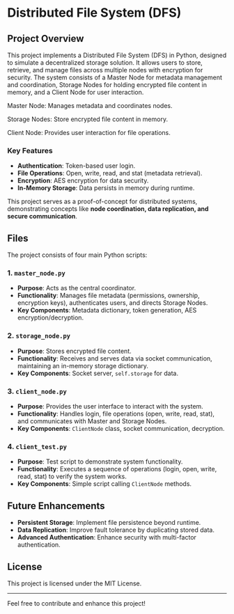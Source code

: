 # Distributed File System (DFS)

## Project Overview
This project implements a Distributed File System (DFS) in Python, designed to simulate a decentralized storage solution. It allows users to store, retrieve, and manage files across multiple nodes with encryption for security. The system consists of a Master Node for metadata management and coordination, Storage Nodes for holding encrypted file content in memory, and a Client Node for user interaction. 

Master Node: Manages metadata and coordinates nodes.

Storage Nodes: Store encrypted file content in memory.

Client Node: Provides user interaction for file operations.

### Key Features
- **Authentication**: Token-based user login.
- **File Operations**: Open, write, read, and stat (metadata retrieval).
- **Encryption**: AES encryption for data security.
- **In-Memory Storage**: Data persists in memory during runtime.

This project serves as a proof-of-concept for distributed systems, demonstrating concepts like **node coordination, data replication, and secure communication**.

## Files
The project consists of four main Python scripts:

### 1. `master_node.py`
- **Purpose**: Acts as the central coordinator.
- **Functionality**: Manages file metadata (permissions, ownership, encryption keys), authenticates users, and directs Storage Nodes.
- **Key Components**: Metadata dictionary, token generation, AES encryption/decryption.

### 2. `storage_node.py`
- **Purpose**: Stores encrypted file content.
- **Functionality**: Receives and serves data via socket communication, maintaining an in-memory storage dictionary.
- **Key Components**: Socket server, `self.storage` for data.

### 3. `client_node.py`
- **Purpose**: Provides the user interface to interact with the system.
- **Functionality**: Handles login, file operations (open, write, read, stat), and communicates with Master and Storage Nodes.
- **Key Components**: `ClientNode` class, socket communication, decryption.

### 4. `client_test.py`
- **Purpose**: Test script to demonstrate system functionality.
- **Functionality**: Executes a sequence of operations (login, open, write, read, stat) to verify the system works.
- **Key Components**: Simple script calling `ClientNode` methods.


## Future Enhancements
- **Persistent Storage**: Implement file persistence beyond runtime.
- **Data Replication**: Improve fault tolerance by duplicating stored data.
- **Advanced Authentication**: Enhance security with multi-factor authentication.

## License
This project is licensed under the MIT License.

---
Feel free to contribute and enhance this project!

